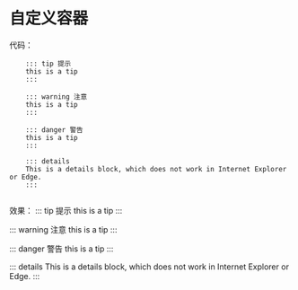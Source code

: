 # 自定义容器

代码：
```
    ::: tip 提示
    this is a tip
    :::

    ::: warning 注意
    this is a tip
    :::

    ::: danger 警告
    this is a tip
    :::

    ::: details
    This is a details block, which does not work in Internet Explorer or Edge.
    :::
    
```

效果：
::: tip 提示
this is a tip
:::

::: warning 注意
this is a tip
:::

::: danger 警告
this is a tip
:::

::: details
This is a details block, which does not work in Internet Explorer or Edge.
:::